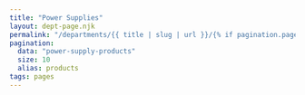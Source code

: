 ```yaml
---
title: "Power Supplies"
layout: dept-page.njk
permalink: "/departments/{{ title | slug | url }}/{% if pagination.pageNumber > 0 %}{{pagination.pageNumber | plus: 1 }}{% endif %}/"
pagination:
  data: "power-supply-products"
  size: 10
  alias: products
tags: pages
---
```



